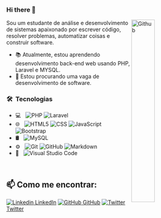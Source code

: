 ### Hi there 👋

<img width="35%" align="right" alt="Github" src="https://user-images.githubusercontent.com/48678280/88862734-4903af80-d201-11ea-968b-9c939d88a37c.gif" />

Sou um estudante de análise e desenvolvimento de sistemas apaixonado por escrever código, resolver problemas, automatizar coisas e construir software.

- 📚 Atualmente, estou aprendendo desenvolvimento back-end web usando PHP, Laravel e MYSQL.
- 👯 Estou procurando uma vaga de desenvolvimento de software. 


<h3> 🛠 &nbsp;Tecnologias</h3>

- 💻 &nbsp;
  ![PHP](https://img.shields.io/badge/-PHP-333333?style=flat&logo=php)
  ![Laravel](https://img.shields.io/badge/-Laravel-333333?style=flat&logo=laravel)
- 🌐 &nbsp;
  ![HTML5](https://img.shields.io/badge/-HTML5-333333?style=flat&logo=HTML5)
  ![CSS](https://img.shields.io/badge/-CSS-333333?style=flat&logo=CSS3&logoColor=1572B6)
  ![JavaScript](https://img.shields.io/badge/-JavaScript-333333?style=flat&logo=javascript)
  ![Bootstrap](https://img.shields.io/badge/-Bootstrap-333333?style=flat&logo=bootstrap&logoColor=563D7C)
- 🛢 &nbsp;
  ![MySQL](https://img.shields.io/badge/-MySQL-333333?style=flat&logo=mysql)
- ⚙️ &nbsp;
  ![Git](https://img.shields.io/badge/-Git-333333?style=flat&logo=git)
  ![GitHub](https://img.shields.io/badge/-GitHub-333333?style=flat&logo=github)
  ![Markdown](https://img.shields.io/badge/-Markdown-333333?style=flat&logo=markdown)
- 🔧 &nbsp;
  ![Visual Studio Code](https://img.shields.io/badge/-Visual%20Studio%20Code-333333?style=flat&logo=visual-studio-code&logoColor=007ACC)

<br/>

## 📫 Como me encontrar: 
[![Linkedin](https://i.stack.imgur.com/gVE0j.png) LinkedIn](https://www.linkedin.com/in/vinicius-da-silva-garcia/) [![GitHub](https://i.stack.imgur.com/tskMh.png) GitHub](https://github.com/Vinicius-Garcia) [![Twitter](http://i.imgur.com/wWzX9uB.png) Twitter](https://twitter.com/viniciusdsg1)

